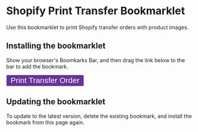 # Shopify Print Transfer Bookmarklet

Use this bookmarklet to print Shopify transfer orders with product images.

## Installing the bookmarklet

Show your browser's Boomkarks Bar, and then drag the link below to the bar to
add the bookmark.

<a href="javascript${COMPILED}" class="button">Print Transfer Order</a>

## Updating the bookmarklet

To update to the latest version, delete the existing bookmark, and install the
bookmark from this page again.

<style>
    .button {
        display: inline-block;
        font: 1.5em sans-serif;
        text-decoration: none;
        color: white;
        background-color: rebeccapurple;
        padding: 2pt 8pt;
        border: 1px solid silver;
        border-radius: 3px;
    }
    .button:hover {
        color: inherit;
        text-decoration: none;
    }
</style>
